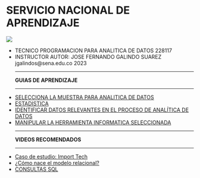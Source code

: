 # SERVICIO NACIONAL DE APRENDIZAJE
<img src="https://blogger.googleusercontent.com/img/a/AVvXsEimdqxynaYJeDRuTUp3lzEWFnnQSC2KTVSxvnV70I2eZ5tOCfjwdNnExSTSm2tCf1xBFHVHwsN80OCpDCO0J80UTNWxPC86s7s5aB8rnizg7guNowqTxhr5Fd9WH48n7pn8uLZNFTgXuSGUH6BNncmfQEpOz9pAe_T0zD8n2-aGZk8-C_l6GWk-aq60fQ=s960">
<ul>
<li>TECNICO PROGRAMACION PARA ANALITICA DE DATOS 228117</li>
<li>INSTRUCTOR AUTOR: JOSE FERNANDO GALINDO SUAREZ jgalindos@sena.edu.co 2023</li>
<hr>
<b>GUIAS DE APRENDIZAJE</B><hr>
<li><a href="https://drive.google.com/file/d/11rW7SvwFMTOOEitF0ZGdnkeWDDh6WH1A/view?usp=share_link" target="xxx">SELECCIONA LA MUESTRA PARA ANALITICA DE DATOS</a></li>
<li><a href="https://drive.google.com/file/d/1_tQyWw96DumafWJ4EvPl7CaOvERY86eO/view?usp=share_link" target="xxx">ESTADISTICA</a></li>
<li><a href="https://drive.google.com/file/d/1q4ov6y3-tydFmqN538LEWtS-bCvJLtDz/view?usp=share_link" target="xxx">IDENTIFICAR DATOS RELEVANTES EN EL PROCESO DE ANALÍTICA DE DATOS</a></li>
<li><a href="https://drive.google.com/file/d/12HHC-dtVTfVuu5YZm8iMb0DuTX7tJwjU/view?usp=share_link" target="xxx">MANIPULAR LA HERRAMIENTA INFORMATICA SELECCIONADA</a></li>
<hr><b>VIDEOS RECOMENDADOS</B><hr>
<li><a href="https://www.youtube.com/embed/Ih7CYH73mrM" target="xxx">Caso de estudio: Import Tech</a></li>
<li><a href="https://www.youtube.com/embed/m-GvcEHn4R4" target="xxx">¿Cómo nace el modelo relacional?
</a></li>
<li><a href="https://www.youtube.com/embed/yNvy1dx_KbU" target="xxx">CONSULTAS SQL</a></li>

</ul>